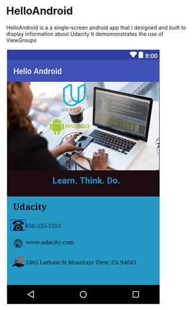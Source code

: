 # HelloAndroid
HelloAndroid is a  a single-screen android app that I designed and built to display information about Udacity
It demomonstrates the use of ViewGroups



![Alt text](HelloAndroid-ScreenShots/helloandroid1.png "helloandroid.png")
